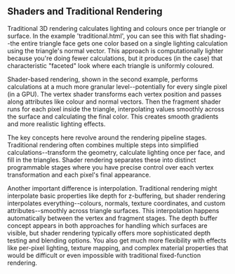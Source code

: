 
## Shaders and Traditional Rendering

Traditional 3D rendering calculates lighting and colours once per triangle or surface. In the example 'traditional.html',
you can see this with flat shading--the entire triangle face gets one color based on a single lighting calculation
using the triangle's normal vector. This approach is computationally lighter because you're doing fewer calculations,
but it produces (in the case) that characteristic "faceted" look where each triangle is uniformly coloured.

Shader-based rendering, shown in the second example, performs calculations at a much more granular level--potentially
for every single pixel (in a GPU). The vertex shader transforms each vertex position and passes along attributes like
colour and normal vectors. Then the fragment shader runs for each pixel inside the triangle, interpolating values
smoothly across the surface and calculating the final color. This creates smooth gradients and more realistic lighting
effects.

The key concepts here revolve around the rendering pipeline stages. Traditional rendering often combines multiple steps
into simplified calculations--transform the geometry, calculate lighting once per face, and fill in the triangles.
Shader rendering separates these into distinct programmable stages where you have precise control over each vertex
transformation and each pixel's final appearance.

Another important difference is interpolation. Traditional rendering might interpolate basic properties like depth
for z-buffering, but shader rendering interpolates everything--colours, normals, texture coordinates, and custom
attributes--smoothly across triangle surfaces. This interpolation happens automatically between the vertex and fragment
stages. The depth buffer concept appears in both approaches for handling which surfaces are visible, but shader
rendering typically offers more sophisticated depth testing and blending options. You also get much more flexibility
with effects like per-pixel lighting, texture mapping, and complex material properties that would be difficult or
even impossible with traditional fixed-function rendering.

